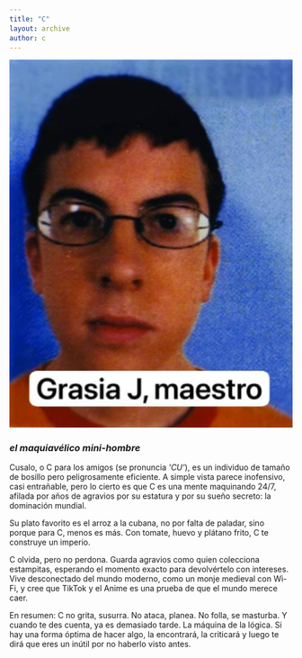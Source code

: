 ```yaml
---
title: "C"
layout: archive
author: c
---
```


![Foto de C](/personajes/assets/CUSA.jpg)

### *el maquiavélico mini-hombre*

Cusalo, o C para los amigos (se pronuncia *'CU'*), es un individuo de tamaño de bosillo pero peligrosamente eficiente. A simple vista parece inofensivo, casi entrañable, pero lo cierto es que C es una mente maquinando 24/7, afilada por años de agravios por su estatura y por su sueño secreto: la dominación mundial.

Su plato favorito es el arroz a la cubana, no por falta de paladar, sino porque para C, menos es más. Con tomate, huevo y plátano frito, C te construye un imperio.

C olvida, pero no perdona. Guarda agravios como quien colecciona estampitas, esperando el momento exacto para devolvértelo con intereses. Vive desconectado del mundo moderno, como un monje medieval con Wi-Fi, y cree que TikTok y el Anime es una prueba de que el mundo merece caer.

En resumen: C no grita, susurra. No ataca, planea. No folla, se masturba. Y cuando te des cuenta, ya es demasiado tarde.
La máquina de la lógica. Si hay una forma óptima de hacer algo, la encontrará, la criticará y luego te dirá que eres un inútil por no haberlo visto antes.
